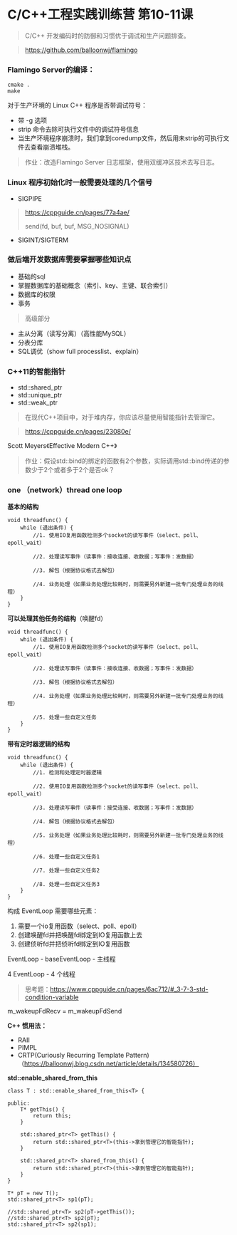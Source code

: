 # C/C++工程实践训练营 第10-11课

> C/C++ 开发编码时的防御和习惯优于调试和生产问题排查。





> https://github.com/balloonwj/flamingo





### Flamingo Server的编译：

```
cmake .
make
```



对于生产环境的 Linux C++ 程序是否带调试符号：

* 带 -g 选项
* strip 命令去除可执行文件中的调试符号信息
* 当生产环境程序崩溃时，我们拿到coredump文件，然后用未strip的可执行文件去查看崩溃堆栈。



> 作业：改造Flamingo Server 日志框架，使用双缓冲区技术去写日志。





### Linux 程序初始化时一般需要处理的几个信号

* SIGPIPE 

> https://cppguide.cn/pages/77a4ae/
>
> send(fd, buf, buf, MSG_NOSIGNAL)

* SIGINT/SIGTERM



### 做后端开发数据库需要掌握哪些知识点

* 基础的sql
* 掌握数据库的基础概念（索引、key、主键、联合索引）
* 数据库的权限
* 事务

> 高级部分

* 主从分离（读写分离）（高性能MySQL）
* 分表分库
* SQL调优（show full processlist、explain）



### C++11的智能指针

* std::shared_ptr
* std::unique_ptr
* std::weak_ptr

> 在现代C++项目中，对于堆内存，你应该尽量使用智能指针去管理它。

> https://cppguide.cn/pages/23080e/

Scott Meyers《Effective Modern C++》



> 作业：假设std::bind的绑定的函数有2个参数，实际调用std::bind传递的参数少于2个或者多于2个是否ok？



### one （network）thread one loop

**基本的结构**

```
void threadfunc() {
	while (退出条件) {
		//1. 使用IO复用函数检测多个socket的读写事件（select、poll、epoll_wait）
		
		//2. 处理读写事件（读事件：接收连接、收数据；写事件：发数据）
		
		//3. 解包（根据协议格式去解包）
		
		//4. 业务处理（如果业务处理比较耗时，则需要另外新建一批专门处理业务的线程）
	}
}
```



**可以处理其他任务的结构**（唤醒fd）

```
void threadfunc() {
	while (退出条件) {
		//1. 使用IO复用函数检测多个socket的读写事件（select、poll、epoll_wait）
		
		//2. 处理读写事件（读事件：接收连接、收数据；写事件：发数据）
		
		//3. 解包（根据协议格式去解包）
		
		//4. 业务处理（如果业务处理比较耗时，则需要另外新建一批专门处理业务的线程）
		
		//5. 处理一些自定义任务
	}
}
```



**带有定时器逻辑的结构**

```
void threadfunc() {
	while (退出条件) {
		//1. 检测和处理定时器逻辑
		
		//2. 使用IO复用函数检测多个socket的读写事件（select、poll、epoll_wait）
		
		//3. 处理读写事件（读事件：接受连接、收数据；写事件：发数据）
		
		//4. 解包（根据协议格式去解包）
		
		//5. 业务处理（如果业务处理比较耗时，则需要另外新建一批专门处理业务的线程）
		
		//6. 处理一些自定义任务1
		
		//7. 处理一些自定义任务2
		
		//8. 处理一些自定义任务3
	}
}
```



构成 EventLoop 需要哪些元素：

1. 需要一个io复用函数（select、poll、epoll）
2. 创建唤醒fd并把唤醒fd绑定到IO复用函数上去
3. 创建侦听fd并把侦听fd绑定到IO复用函数



EventLoop - baseEventLoop - 主线程

4 EventLoop - 4 个线程



> 思考题：https://www.cppguide.cn/pages/6ac712/#_3-7-3-std-condition-variable



m_wakeupFdRecv  = m_wakeupFdSend





**C++ 惯用法：**

* RAII
* PIMPL
* CRTP(Curiously Recurring Template Pattern)（https://balloonwj.blog.csdn.net/article/details/134580726）



**std::enable_shared_from_this**

```
class T : std::enable_shared_from_this<T> {

public:
	T* getThis() {
		return this;
	}
	
	std::shared_ptr<T> getThis() {
		return std::shared_ptr<T>(this->拿到管理它的智能指针);
	}
	
	std::shared_ptr<T> shared_from_this() {
		return std::shared_ptr<T>(this->拿到管理它的智能指针);
	}
}

T* pT = new T();
std::shared_ptr<T> sp1(pT);

//std::shared_ptr<T> sp2(pT->getThis());
//std::shared_ptr<T> sp2(pT);
std::shared_ptr<T> sp2(sp1);

```

